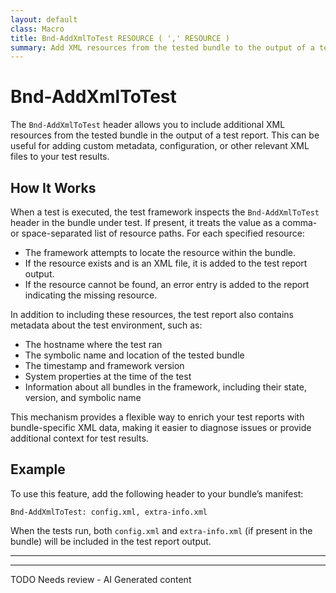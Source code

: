 ```yaml
---
layout: default
class: Macro
title: Bnd-AddXmlToTest RESOURCE ( ',' RESOURCE )
summary: Add XML resources from the tested bundle to the output of a test report.
---
```


# Bnd-AddXmlToTest

The `Bnd-AddXmlToTest` header allows you to include additional XML resources from the tested bundle in the output of a test report. This can be useful for adding custom metadata, configuration, or other relevant XML files to your test results.

## How It Works

When a test is executed, the test framework inspects the `Bnd-AddXmlToTest` header in the bundle under test. If present, it treats the value as a comma- or space-separated list of resource paths. For each specified resource:

- The framework attempts to locate the resource within the bundle.
- If the resource exists and is an XML file, it is added to the test report output.
- If the resource cannot be found, an error entry is added to the report indicating the missing resource.

In addition to including these resources, the test report also contains metadata about the test environment, such as:
- The hostname where the test ran
- The symbolic name and location of the tested bundle
- The timestamp and framework version
- System properties at the time of the test
- Information about all bundles in the framework, including their state, version, and symbolic name

This mechanism provides a flexible way to enrich your test reports with bundle-specific XML data, making it easier to diagnose issues or provide additional context for test results.

## Example

To use this feature, add the following header to your bundle’s manifest:

```
Bnd-AddXmlToTest: config.xml, extra-info.xml
```

When the tests run, both `config.xml` and `extra-info.xml` (if present in the bundle) will be included in the test report output.

---

---
TODO Needs review - AI Generated content